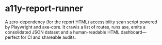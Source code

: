 # a11y-report-runner
A zero-dependency (for the report HTML) accessibility scan script powered by Playwright and axe-core. It crawls a list of routes, runs axe, emits a consolidated JSON dataset and a human-readable HTML dashboard—perfect for CI and shareable audits.
